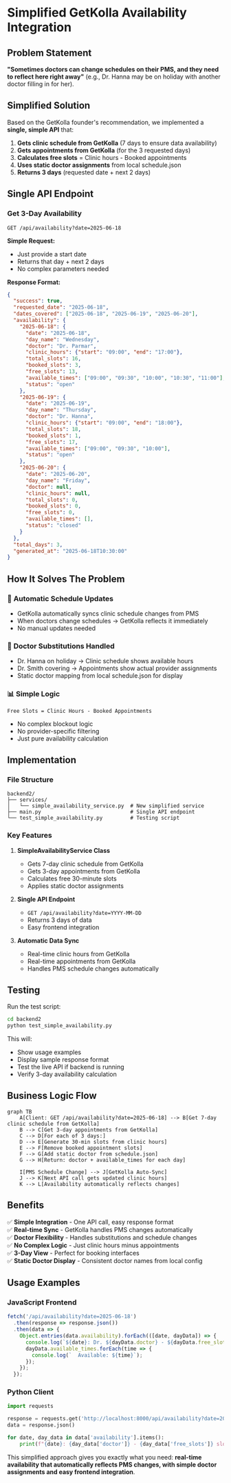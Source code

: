 # Simplified GetKolla Availability Integration

## Problem Statement

**"Sometimes doctors can change schedules on their PMS, and they need to reflect here right away"** (e.g., Dr. Hanna may be on holiday with another doctor filling in for her).

## Simplified Solution

Based on the GetKolla founder's recommendation, we implemented a **single, simple API** that:

1. **Gets clinic schedule from GetKolla** (7 days to ensure data availability)
2. **Gets appointments from GetKolla** (for the 3 requested days)
3. **Calculates free slots** = Clinic hours - Booked appointments  
4. **Uses static doctor assignments** from local schedule.json
5. **Returns 3 days** (requested date + next 2 days)

## Single API Endpoint

### Get 3-Day Availability
```http
GET /api/availability?date=2025-06-18
```

**Simple Request:**
- Just provide a start date
- Returns that day + next 2 days
- No complex parameters needed

**Response Format:**
```json
{
  "success": true,
  "requested_date": "2025-06-18",
  "dates_covered": ["2025-06-18", "2025-06-19", "2025-06-20"],
  "availability": {
    "2025-06-18": {
      "date": "2025-06-18",
      "day_name": "Wednesday", 
      "doctor": "Dr. Parmar",
      "clinic_hours": {"start": "09:00", "end": "17:00"},
      "total_slots": 16,
      "booked_slots": 3,
      "free_slots": 13,
      "available_times": ["09:00", "09:30", "10:00", "10:30", "11:00"],
      "status": "open"
    },
    "2025-06-19": {
      "date": "2025-06-19",
      "day_name": "Thursday",
      "doctor": "Dr. Hanna", 
      "clinic_hours": {"start": "09:00", "end": "18:00"},
      "total_slots": 18,
      "booked_slots": 1,
      "free_slots": 17,
      "available_times": ["09:00", "09:30", "10:00"],
      "status": "open"
    },
    "2025-06-20": {
      "date": "2025-06-20",
      "day_name": "Friday",
      "doctor": null,
      "clinic_hours": null,
      "total_slots": 0,
      "booked_slots": 0, 
      "free_slots": 0,
      "available_times": [],
      "status": "closed"
    }
  },
  "total_days": 3,
  "generated_at": "2025-06-18T10:30:00"
}
```

## How It Solves The Problem

### 🔄 **Automatic Schedule Updates**
- GetKolla automatically syncs clinic schedule changes from PMS
- When doctors change schedules → GetKolla reflects it immediately
- No manual updates needed

### 👥 **Doctor Substitutions Handled** 
- Dr. Hanna on holiday → Clinic schedule shows available hours
- Dr. Smith covering → Appointments show actual provider assignments
- Static doctor mapping from local schedule.json for display

### 📊 **Simple Logic**
```
Free Slots = Clinic Hours - Booked Appointments
```
- No complex blockout logic
- No provider-specific filtering  
- Just pure availability calculation

## Implementation

### File Structure
```
backend2/
├── services/
│   └── simple_availability_service.py  # New simplified service
├── main.py                             # Single API endpoint
└── test_simple_availability.py         # Testing script
```

### Key Features

1. **SimpleAvailabilityService Class**
   - Gets 7-day clinic schedule from GetKolla
   - Gets 3-day appointments from GetKolla  
   - Calculates free 30-minute slots
   - Applies static doctor assignments

2. **Single API Endpoint**
   - `GET /api/availability?date=YYYY-MM-DD`
   - Returns 3 days of data
   - Easy frontend integration

3. **Automatic Data Sync**
   - Real-time clinic hours from GetKolla
   - Real-time appointments from GetKolla
   - Handles PMS schedule changes automatically

## Testing

Run the test script:

```bash
cd backend2
python test_simple_availability.py
```

This will:
- Show usage examples
- Display sample response format  
- Test the live API if backend is running
- Verify 3-day availability calculation

## Business Logic Flow

```mermaid
graph TB
    A[Client: GET /api/availability?date=2025-06-18] --> B[Get 7-day clinic schedule from GetKolla]
    B --> C[Get 3-day appointments from GetKolla]  
    C --> D[For each of 3 days:]
    D --> E[Generate 30-min slots from clinic hours]
    E --> F[Remove booked appointment slots]
    F --> G[Add static doctor from schedule.json]
    G --> H[Return: doctor + available_times for each day]
    
    I[PMS Schedule Change] --> J[GetKolla Auto-Sync]
    J --> K[Next API call gets updated clinic hours]
    K --> L[Availability automatically reflects changes]
```

## Benefits

✅ **Simple Integration** - One API call, easy response format  
✅ **Real-time Sync** - GetKolla handles PMS changes automatically  
✅ **Doctor Flexibility** - Handles substitutions and schedule changes  
✅ **No Complex Logic** - Just clinic hours minus appointments  
✅ **3-Day View** - Perfect for booking interfaces  
✅ **Static Doctor Display** - Consistent doctor names from local config  

## Usage Examples

### JavaScript Frontend
```javascript
fetch('/api/availability?date=2025-06-18')
  .then(response => response.json())
  .then(data => {
    Object.entries(data.availability).forEach(([date, dayData]) => {
      console.log(`${date}: Dr. ${dayData.doctor} - ${dayData.free_slots} slots`);
      dayData.available_times.forEach(time => {
        console.log(`  Available: ${time}`);
      });
    });
  });
```

### Python Client
```python
import requests

response = requests.get('http://localhost:8000/api/availability?date=2025-06-18')
data = response.json()

for date, day_data in data['availability'].items():
    print(f"{date}: {day_data['doctor']} - {day_data['free_slots']} slots")
```

This simplified approach gives you exactly what you need: **real-time availability that automatically reflects PMS changes, with simple doctor assignments and easy frontend integration**.
